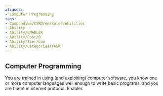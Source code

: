 ```yaml
---
aliases:
- Computer Programming
tags:
- Compendium/CSRD/en/Rules/Abilities
- Ability
- Ability/ENABLER
- Ability/Cost/0
- Ability/Tier/Low
- Ability/Categories/TASK
---
```


  
## Computer Programming  
You are trained in using (and exploiting) computer software, you know one or more computer languages well enough to write basic programs, and you are fluent in internet protocol. Enabler. 